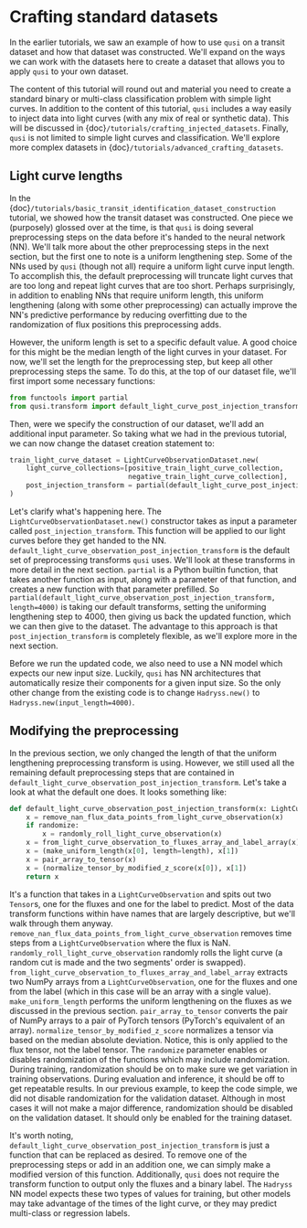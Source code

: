 # Crafting standard datasets

In the earlier tutorials, we saw an example of how to use `qusi` on a transit dataset and how that dataset was constructed. We'll expand on the ways we can work with the datasets here to create a dataset that allows you to apply `qusi` to your own dataset.

The content of this tutorial will round out and material you need to create a standard binary or multi-class classification problem with simple light curves. In addition to the content of this tutorial, `qusi` includes a way easily to inject data into light curves (with any mix of real or synthetic data). This will be discussed in {doc}`/tutorials/crafting_injected_datasets`. Finally, `qusi` is not limited to simple light curves and classification. We'll explore more complex datasets in {doc}`/tutorials/advanced_crafting_datasets`.

## Light curve lengths

In the {doc}`/tutorials/basic_transit_identification_dataset_construction` tutorial, we showed how the transit dataset was constructed. One piece we (purposely) glossed over at the time, is that `qusi` is doing several preprocessing steps on the data before it's handed to the neural network (NN). We'll talk more about the other preprocessing steps in the next section, but the first one to note is a uniform lengthening step. Some of the NNs used by `qusi` (though not all) require a uniform light curve input length. To accomplish this, the default preprocessing will truncate light curves that are too long and repeat light curves that are too short. Perhaps surprisingly, in addition to enabling NNs that require uniform length, this uniform lengthening (along with some other preprocessing) can actually improve the NN's predictive performance by reducing overfitting due to the randomization of flux positions this preprocessing adds.

However, the uniform length is set to a specific default value. A good choice for this might be the median length of the light curves in your dataset. For now, we'll set the length for the preprocessing step, but keep all other preprocessing steps the same. To do this, at the top of our dataset file, we'll first import some necessary functions:

```python
from functools import partial
from qusi.transform import default_light_curve_post_injection_transform
```

Then, were we specify the construction of our dataset, we'll add an additional input parameter. So taking what we had in the previous tutorial, we can now change the dataset creation statement to:

```python
train_light_curve_dataset = LightCurveObservationDataset.new(
    light_curve_collections=[positive_train_light_curve_collection,
                             negative_train_light_curve_collection],
    post_injection_transform = partial(default_light_curve_post_injection_transform, length=4000)
)
```

Let's clarify what's happening here. The `LightCurveObservationDataset.new()` constructor takes as input a parameter called `post_injection_transform`. This function will be applied to our light curves before they get handed to the NN. `default_light_curve_observation_post_injection_transform` is the default set of preprocessing transforms `qusi` uses. We'll look at these transforms in more detail in the next section. `partial` is a Python builtin function, that takes another function as input, along with a parameter of that function, and creates a new function with that parameter prefilled. So `partial(default_light_curve_observation_post_injection_transform, length=4000)` is taking our default transforms, setting the uniforming lengthening step to 4000, then giving us back the updated function, which we can then give to the dataset. The advantage to this approach is that `post_injection_transform` is completely flexible, as we'll explore more in the next section.

Before we run the updated code, we also need to use a NN model which expects our new input size. Luckily, `qusi` has NN architectures that automatically resize their components for a given input size. So the only other change from the existing code is to change `Hadryss.new()` to `Hadryss.new(input_length=4000)`.

## Modifying the preprocessing

In the previous section, we only changed the length of that the uniform lengthening preprocessing transform is using. However, we still used all the remaining default preprocessing steps that are contained in `default_light_curve_observation_post_injection_transform`. Let's take a look at what the default one does. It looks something like:

```python
def default_light_curve_observation_post_injection_transform(x: LightCurveObservation, length: int, randomize: bool = True) -> (Tensor, Tensor):
    x = remove_nan_flux_data_points_from_light_curve_observation(x)
    if randomize:
        x = randomly_roll_light_curve_observation(x)
    x = from_light_curve_observation_to_fluxes_array_and_label_array(x)
    x = (make_uniform_length(x[0], length=length), x[1])
    x = pair_array_to_tensor(x)
    x = (normalize_tensor_by_modified_z_score(x[0]), x[1])
    return x
```

It's a function that takes in a `LightCurveObservation` and spits out two `Tensor`s, one for the fluxes and one for the label to predict. Most of the data transform functions within have names that are largely descriptive, but we'll walk through them anyway. `remove_nan_flux_data_points_from_light_curve_observation` removes time steps from a `LightCurveObservation` where the flux is NaN. `randomly_roll_light_curve_observation` randomly rolls the light curve (a random cut is made and the two segments' order is swapped). `from_light_curve_observation_to_fluxes_array_and_label_array` extracts two NumPy arrays from a `LightCurveObservation`, one for the fluxes and one from the label (which in this case will be an array with a single value). `make_uniform_length` performs the uniform lengthening on the fluxes as we discussed in the previous section. `pair_array_to_tensor` converts the pair of NumPy arrays to a pair of PyTorch tensors (PyTorch's equivalent of an array). `normalize_tensor_by_modified_z_score` normalizes a tensor via based on the median absolute deviation. Notice, this is only applied to the flux tensor, not the label tensor. The `randomize` parameter enables or disables randomization of the functions which may include randomization. During training, randomization should be on to make sure we get variation in training observations. During evaluation and inference, it should be off to get repeatable results. In our previous example, to keep the code simple, we did not disable randomization for the validation dataset. Although in most cases it will not make a major difference, randomization should be disabled on the validation dataset. It should only be enabled for the training dataset.

It's worth noting, `default_light_curve_observation_post_injection_transform` is just a function that can be replaced as desired. To remove one of the preprocessing steps or add in an addition one, we can simply make a modified version of this function. Additionally, `qusi` does not require the transform function to output only the fluxes and a binary label. The `Hadryss` NN model expects these two types of values for training, but other models may take advantage of the times of the light curve, or they may predict multi-class or regression labels.
